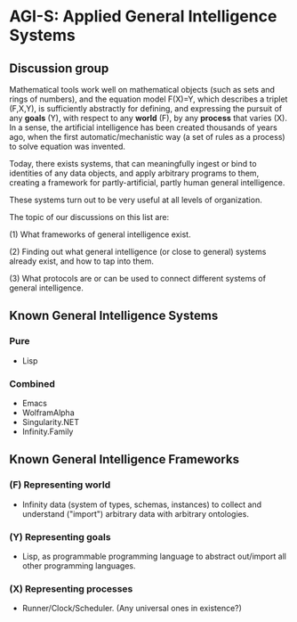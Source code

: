 # AGI-S: Applied General Intelligence Systems

## Discussion group
Mathematical tools work well on mathematical objects (such as sets and rings of numbers), and the equation model F(X)=Y, which describes a triplet (F,X,Y), is sufficiently abstractly for defining, and expressing the pursuit of any **goals** (Y), with respect to any **world** (F), by any **process** that varies (X). In a sense, the artificial intelligence has been created thousands of years ago, when the first automatic/mechanistic way (a set of rules as a process) to solve equation was invented.

Today, there exists systems, that can meaningfully ingest or bind to identities of any data objects, and apply arbitrary programs to them, creating a framework for partly-artificial, partly human general intelligence.

These systems turn out to be very useful at all levels of organization.


The topic of our discussions on this list are:

(1) What frameworks of general intelligence exist.

(2) Finding out what general intelligence (or close to general) systems already exist, and how to tap into them.

(3) What protocols are or can be used to connect different systems of general intelligence.

## Known General Intelligence Systems

### Pure
- Lisp

### Combined
- Emacs
- WolframAlpha
- Singularity.NET
- Infinity.Family

## Known General Intelligence Frameworks

### (F) Representing world
- Infinity data (system of types, schemas, instances) to collect and understand ("import") arbitrary data with arbitrary ontologies.

### (Y) Representing goals
- Lisp, as programmable programming language to abstract out/import all other programming languages. 

### (X) Representing processes
- Runner/Clock/Scheduler. (Any universal ones in existence?)
